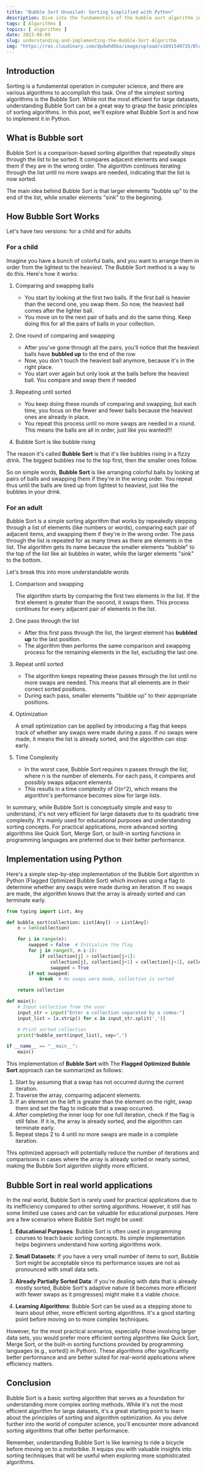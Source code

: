 ```yaml
---
title: "Bubble Sort Unveiled: Sorting Simplified with Python"
description: Dive into the fundamentals of the bubble sort algorithm in Python and unravel a straightforward approach to sorting. This post guides you through the inner workings of bubble sort, showcases hands-on code examples, and highlights its strengths and limitations for practical use.
tags: [ Algorithms ]
topics: [ algorithms ]
date: 2023-08-09
slug: understanding-and-implementing-the-Bubble-Sort-Algorithm
img: "https://res.cloudinary.com/dpdwhd6ka/image/upload/v1691549735/Blog/articles/algorithms/rxgsxwomtoonomowq7s.svg"
---
```


## Introduction

Sorting is a fundamental operation in computer science, and there are various algorithms to accomplish this task. One of
the simplest sorting algorithms is the Bubble Sort. While not the most efficient for large datasets, understanding
Bubble Sort can be a great way to grasp the basic principles of sorting algorithms. In this post, we'll explore what
Bubble Sort is and how to implement it in Python.

## What is Bubble sort

Bubble Sort is a comparison-based sorting algorithm that repeatedly steps through the list to be sorted. It compares
adjacent elements and swaps them if they are in the wrong order. The algorithm continues iterating through the list
until no more swaps are needed, indicating that the list is now sorted.

The main idea behind Bubble Sort is that larger elements "bubble up" to the end of the list, while smaller elements
"sink" to the beginning.

## How Bubble Sort Works

Let's have two versions: for a child and for adults

### For a child

Imagine you have a bunch of colorful balls, and you want to arrange them in order from the
lightest to the heaviest. The Bubble Sort method is a way to do this. Here's how it works:

1. Comparing and swapping balls

    - You start by looking at the first two balls. If the first ball is heavier than the second one,
      you swap them. So now, the heaviest ball comes after the lighter ball.
    - You move on to the next pair of balls and do the same thing. Keep doing this for all the pairs
      of balls in your collection.

2. One round of comparing and swapping

    - After you've gone through all the pairs, you'll notice that the heaviest balls have **bubbled up**
      to the end of the row
    - Now, you don't touch the heaviest ball anymore, because it's in the right place.
    - You start over again but only look at the balls before the heaviest ball. You compare and
      swap them if needed

3. Repeating until sorted

    - You keep doing these rounds of comparing and swapping, but each time, you focus on the fewer and fewer
      balls because the heaviest ones are already in place.
    - You repeat this process until no more swaps are needed in a round. This means the balls are all in order,
      just like you wanted!!!

4. Bubble Sort is like bubble rising

The reason it's called **Bubble Sort** is that it's like bubbles rising in a fizzy drink. The biggest bubbles
rise to the top first, then the smaller ones follow.

So on simple words, **Bubble Sort** is like arranging colorful balls by looking at pairs of balls and swapping
them if they're in the wrong order. You repeat thus until the balls are lined up from lightest to heaviest,
just like the bubbles in your drink.

### For an adult

Bubble Sort is a simple sorting algorithm that works by repeatedly stepping through a list of elements (like numbers or
words), comparing each pair of adjacent items, and swapping them if they're in the wrong order. The pass through the
list is repeated for as many times as there are elements in the list. The algorithm gets its name because the smaller
elements "bubble" to the top of the list like air bubbles in water, while the larger elements "sink" to the bottom.

Let's break this into more understandable words

1. Comparison and swapping

   The algorithm starts by comparing the first two elements in the list. If the first element is greater than the
   second, it swaps them. This process continues for every adjacent pair of elements in the list.

2. One pass through the list

    - After this first pass through the list, the largest element has **bubbled up** to the last position.
    - The algorithm then performs the same comparison and swapping process for the remaining elements in the list,
      excluding the last one.

3. Repeat until sorted

    - The algorithm keeps repeating these passes through the list until no more swaps are needed. This means that all
      elements are in their correct sorted positions.
    - During each pass, smaller elements "bubble up" to their appropriate positions.

4. Optimization

   A small optimization can be applied by introducing a flag that keeps track of whether any swaps were made during a
   pass. If no swaps were made, it means the list is already sorted, and the algorithm can stop early.

5. Time Complexity

    - In the worst case, Bubble Sort requires n passes through the list, where n is the number of elements. For each
      pass,
      it compares and possibly swaps adjacent elements.
    - This results in a time complexity of O(n^2), which means the algorithm's performance becomes slow for large lists.

In summary, while Bubble Sort is conceptually simple and easy to understand, it's not very efficient for large
datasets due to its quadratic time complexity. It's mainly used for educational purposes and understanding sorting
concepts. For practical applications, more advanced sorting algorithms like Quick Sort, Merge Sort, or built-in
sorting functions in programming languages are preferred due to their better performance.

## Implementation using Python

Here's a simple step-by-step implementation of the Bubble Sort algorithm in Python (Flagged Optimized Bubble Sort)
which involves using a flag to determine whether any swaps were made during an iteration. If no swaps are made, the
algorithm knows that the array is already sorted and can terminate early.

```python [buble_sorting.py]
from typing import List, Any

def bubble_sort(collection: List[Any]) -> List[Any]:
    n = len(collection)

    for i in range(n):
        swapped = False  # Initialize the flag
        for j in range(0, n-i-1):
            if collection[j] > collection[j+1]:
                collection[j], collection[j+1] = collection[j+1], collection[j]  # Swap the elements
                swapped = True
        if not swapped:
            break  # No swaps were made, collection is sorted

    return collection

def main():
    # Input collection from the user
    input_str = input("Enter a collection separated by a comma:")
    input_list = [x.strip() for x in input_str.split(',')]

    # Print sorted collection
    print(*bubble_sort(input_list), sep=",")

if __name__ == "__main__":
    main()
```

This implementation of **Bubble Sort** with The **Flagged Optimized Bubble Sort** approach can be summarized as follows:

1. Start by assuming that a swap has not occurred during the current iteration.
2. Traverse the array, comparing adjacent elements.
3. If an element on the left is greater than the element on the right, swap them and set the flag to indicate that a
   swap occurred.
4. After completing the inner loop for one full iteration, check if the flag is still false. If it is, the array is
   already sorted, and the algorithm can terminate early.
5. Repeat steps 2 to 4 until no more swaps are made in a complete iteration.

This optimized approach will potentially reduce the number of iterations and comparisons in cases where the array is
already sorted or nearly sorted, making the Bubble Sort algorithm slightly more efficient.

## Bubble Sort in real world applications

In the real world, Bubble Sort is rarely used for practical applications due to its inefficiency compared to other
sorting algorithms. However, it still has some limited use cases and can be valuable for educational purposes. Here are
a few scenarios where Bubble Sort might be used:

1. **Educational Purposes**: Bubble Sort is often used in programming courses to teach basic sorting concepts. Its
   simple
   implementation helps beginners understand how sorting algorithms work.

2. **Small Datasets**: If you have a very small number of items to sort, Bubble Sort might be acceptable since its
   performance issues are not as pronounced with small data sets.

3. **Already Partially Sorted Data**: If you're dealing with data that is already mostly sorted, Bubble Sort's adaptive
   nature (it becomes more efficient with fewer swaps as it progresses) might make it a viable choice.

4. **Learning Algorithms**: Bubble Sort can be used as a stepping stone to learn about other, more efficient sorting
   algorithms. It's a good starting point before moving on to more complex techniques.

However, for the most practical scenarios, especially those involving larger data sets, you would prefer more efficient
sorting algorithms like Quick Sort, Merge Sort,
or the built-in sorting functions provided by programming languages (e.g., sorted() in Python).
These algorithms offer significantly better performance and are better suited for real-world
applications where efficiency matters.

## Conclusion

Bubble Sort is a basic sorting algorithm that serves as a foundation for understanding more complex sorting methods.
While it's not the most efficient algorithm for large datasets, it's a great starting point to learn about the
principles of sorting and algorithm optimization. As you delve further into the world of computer science, you'll
encounter more advanced sorting algorithms that offer better performance.

Remember, understanding Bubble Sort is like learning to ride a bicycle before moving on to a motorbike. It equips you
with valuable insights into sorting techniques that will be useful when exploring more sophisticated algorithms.
